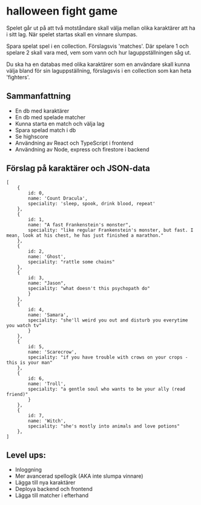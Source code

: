 # halloween fight game

Spelet går ut på att två motståndare skall välja mellan olika karaktärer att ha i sitt lag. När spelet startas skall en vinnare slumpas.

Spara spelat spel i en collection. Förslagsvis 'matches'. Där spelare 1 och spelare 2 skall vara med, vem som vann och hur laguppställningen såg ut.

Du ska ha en databas med olika karaktärer som en användare skall kunna välja bland för sin laguppställning, förslagsvis i en collection som kan heta 'fighters'.

## Sammanfattning
* En db med karaktärer
* En db med spelade matcher
* Kunna starta en match och välja lag
* Spara spelad match i db
* Se highscore
* Användning av React och TypeScript i frontend
* Användning av Node, express och firestore i backend


## Förslag på karaktärer och JSON-data

```
[
    {
        id: 0,
        name: 'Count Dracula',
        speciality: 'sleep, spook, drink blood, repeat'
    },
    {
        id: 1,
        name: "A fast Frankenstein's monster",
        speciality: "like regular Frankenstein's monster, but fast. I mean, look at his chest, he has just finished a marathon."
    },
    {
        id: 2,
        name: 'Ghost',
        speciality: "rattle some chains"
    },
    {
        id: 3,
        name: "Jason",
        speciality: "what doesn't this psychopath do"
        }
    },
    {
        id: 4,
        name: 'Samara',
        speciality: "she'll weird you out and disturb you everytime you watch tv"
        }
    },
    {
        id: 5,
        name: 'Scarecrow',
        speciality: "if you have trouble with crows on your crops - this is your man"
    },
    {
        id: 6,
        name: 'Troll',
        speciality: "a gentle soul who wants to be your ally (read friend)"
        }
    },
    {
        id: 7,
        name: 'Witch',
        speciality: "she's mostly into animals and love potions"
    },
]
```

## Level ups:
* Inloggning
* Mer avancerad spellogik (AKA inte slumpa vinnare)
* Lägga till nya karaktärer
* Deploya backend och frontend
* Lägga till matcher i efterhand
